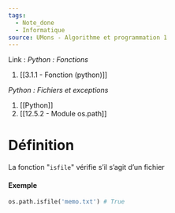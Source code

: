 ```yaml
---
tags:
  - Note_done
  - Informatique
source: UMons - Algorithme et programmation 1
---
```


Link :
_Python : Fonctions_
1. [[3.1.1 - Fonction (python)]]

_Python : Fichiers et exceptions_
1. [[Python]]
2. [[12.5.2 - Module os.path]]

# Définition
La fonction "`isfile`" vérifie s’il s’agit d’un fichier

#### Exemple
```python
os.path.isfile('memo.txt') # True
```